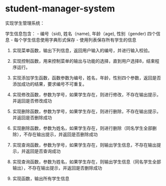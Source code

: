 # student-manager-system
实现学生管理系统：

学生信息包含：
    - 编号（sid), 姓名（name), 年龄（age), 性别（gender) 四个信息
    - 每个学生信息使用字典形式保存
    - 使用列表保存所有学生的信息 

1. 实现菜单函数，输出下列信息，返回用户输入的编号，并进行输入校验。




2. 实现控制函数，用来控制菜单的输出与功能的选择，直到用户选择8，结束程序运行。
3. 实现添加学生函数，函数参数为编号，姓名，年龄，性别四个参数，返回是否添加成功的结果，要求编号不可重复。
4. 实现修改函数，参数为学号，如果学生存在，则进行修改，不存在输出提示，并返回是否修改成功
5. 实现删除函数，参数为学号，如果学生存在，则进行删除，不存在输出提示，并返回是否删除成功
6. 实现删除函数，参数为姓名，如果学生存在，则进行删除（同名学生全部删除），不存在输出提示，并返回是否删除成功
7. 实现查询函数，参数为学号，如果学生存在，则输出学生信息，不存在输出提示，并返回是否查询成功
8. 实现查询函数，参数为姓名，如果学生存在，则输出学生信息（同名学生全部输出），不存在输出提示，并返回是否删除成功
9. 实现函数，输出所有学生信息
